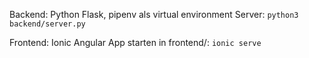 Backend: Python Flask, pipenv als virtual environment
Server: `python3 backend/server.py`


Frontend: Ionic Angular
App starten in frontend/: `ionic serve`  